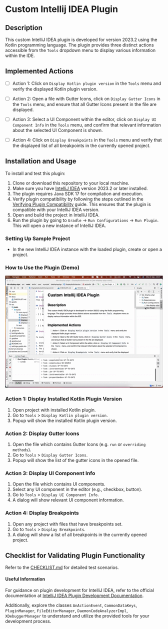 # Custom Intellij IDEA Plugin 

## Description
This custom IntelliJ IDEA plugin is developed for version 2023.2 using the Kotlin programming language. The plugin provides three distinct actions accessible from the `Tools` dropdown menu to display various information within the IDE.

## Implemented Actions
- [ ] Action 1: Click on `Display Kotlin plugin version` in the `Tools` menu and verify the displayed Kotlin plugin version.

- [ ] Action 2: Open a file with Gutter Icons, click on `Display Gutter Icons` in the `Tools` menu, and ensure that all Gutter Icons present in the file are displayed.

- [ ] Action 3: Select a UI Component within the editor, click on `Display UI Component Info` in the `Tools` menu, and confirm that relevant information about the selected UI Component is shown.

- [ ] Action 4: Click on `Display Breakpoints` in the `Tools` menu and verify that the displayed list of all breakpoints in the currently opened project.

## Installation and Usage

To install and test this plugin:

1. Clone or download this repository to your local machine.
2. Make sure you have [IntelliJ IDEA](https://www.jetbrains.com/idea/) version 2023.2 or later installed.
3. The plugin requires Java SDK 17 for compilation and execution.
4. Verify plugin compatibility by following the steps outlined in the [Verifying Plugin Compatibility](https://plugins.jetbrains.com/docs/intellij/verifying-plugin-compatibility.html) guide. This ensures that the plugin is compatible with your IntelliJ IDEA version.
5. Open and build the project in IntelliJ IDEA.
6. Run the plugin by going to `Gradle` -> `Run Configurations` -> `Run Plugin`. This will open a new instance of IntelliJ IDEA.

### Setting Up Sample Project

- In the new IntelliJ IDEA instance with the loaded plugin, create or open a project.

### How to Use the Plugin (Demo)

![Demo Gif](docs/IDE_plugin_usage.gif)

### Action 1: Display Installed Kotlin Plugin Version

1. Open project with installed Kotlin plugin.
2. Go to `Tools` > `Display Kotlin plugin version`.
3. Popup will show the installed Kotlin plugin version.

### Action 2: Display Gutter Icons

1. Open the file which contains Gutter Icons  (e.g. `run` or `overriding methods`).
2. Go to `Tools` > `Display Gutter Icons`.
3. Popup will show the list of the gutter icons in the opened file.

### Action 3: Display UI Component Info

1. Open the file which contains UI components.
2. Select any UI component in the editor (e.g., checkbox, button).
3. Go to `Tools` > `Display UI Component Info`.
4. A dialog will show relevant UI component information.

### Action 4: Display Breakpoints

1. Open any project with files that have breakpoints set.
2. Go to `Tools` > `Display Breakpoints`.
3. A dialog will show a list of all breakpoints in the currently opened project.

## Checklist for Validating Plugin Functionality
Refer to the [CHECKLIST.md](docs/CHECKLIST.md) for detailed test scenarios.



#### Useful Information
For guidance on plugin development for IntelliJ IDEA, refer to the official documentation at [IntelliJ IDEA Plugin Development Documentation](https://plugins.jetbrains.com/docs/intellij/welcome.html).

Additionally, explore the classes `AnActionEvent`, `CommonDataKeys`, `PluginManager`, `FileEditorManager`, `DaemonCodeAnalyzerImpl`, `XDebuggerManager` to understand and utilize the provided tools for your development process.
